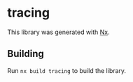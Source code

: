 # tracing

This library was generated with [Nx](https://nx.dev).

## Building

Run `nx build tracing` to build the library.
